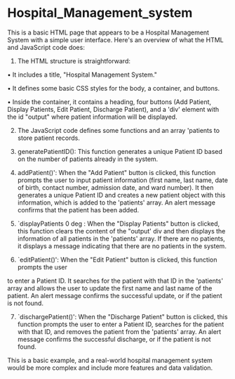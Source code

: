 # Hospital_Management_system #

This is a basic HTML page that appears to be a Hospital Management System with a simple user interface. Here's an overview of what the HTML and JavaScript code does:

1. The HTML structure is straightforward:

• It includes a title, "Hospital Management System."

• It defines some basic CSS styles for the body, a container, and buttons.

• Inside the container, it contains a heading, four buttons (Add Patient, Display Patients, Edit Patient, Discharge Patient), and a 'div' element with the id "output" where patient information will be displayed.

2. The JavaScript code defines some functions and an array 'patients to store patient records.

3. generatePatientID(): This function generates a unique Patient ID based on the number of patients already in the system.

4. addPatient()': When the "Add Patient" button is clicked, this function prompts the user to input patient information (first name, last name, date of birth, contact number, admission date, and ward number). It then generates a unique Patient ID and creates a new patient object with this information, which is added to the 'patients' array. An alert message confirms that the patient has been added.

5. `displayPatients 0 deg : When the "Display Patients" button is clicked, this function clears the content of the "output' div and then displays the information of all patients in the 'patients' array. If there are no patients, it displays a message indicating that there are no patients in the system.

6. `editPatient()': When the "Edit Patient" button is clicked, this function prompts the user

to enter a Patient ID. It searches for the patient with that ID in the 'patients' array and allows the user to update the first name and last name of the patient. An alert message confirms the successful update, or if the patient is not found.

7. `dischargePatient()': When the "Discharge Patient" button is clicked, this function prompts the user to enter a Patient ID, searches for the patient with that ID, and removes the patient from the 'patients' array. An alert message confirms the successful discharge, or if the patient is not found.

This is a basic example, and a real-world hospital management system would be more complex and include more features and data validation. 

